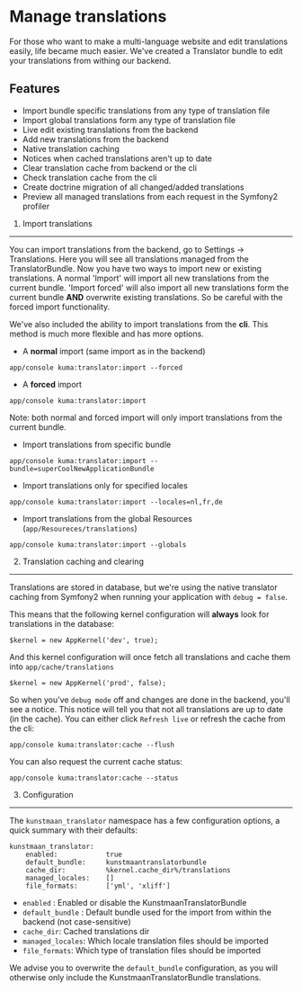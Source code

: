 Manage translations
====================

For those who want to make a multi-language website and edit translations easily, life became much easier.
We've created a Translator bundle to edit your translations from withing our backend.

Features
---------------------------------------
* Import bundle specific translations from any type of translation file
* Import global translations form any type of translation file
* Live edit existing translations from the backend
* Add new translations from the backend
* Native translation caching
* Notices when cached translations aren't up to date
* Clear translation cache from backend or the cli
* Check translation cache from the cli
* Create doctrine migration of all changed/added translations
* Preview all managed translations from each request in the Symfony2 profiler

1) Import translations
---------------------------------------
You can import translations from the backend, go to Settings -> Translations.
Here you will see all translations managed from the TranslatorBundle.
Now you have two ways to import new or existing translations. A normal 'Import' will import all new translations from the current bundle. 'Import forced' will also import all new translations form the current bundle __AND__ overwrite existing translations. So be careful with the forced import functionality.

We've also included the ability to import translations from the __cli__.
This method is much more flexible and has more options.

- A __normal__ import (same import as in the backend)

```
app/console kuma:translator:import --forced
```

- A __forced__ import

```
app/console kuma:translator:import
```
Note: both normal and forced import will only import translations from the current bundle.

- Import translations from specific bundle

```
app/console kuma:translator:import --bundle=superCoolNewApplicationBundle
```

- Import translations only for specified locales

```
app/console kuma:translator:import --locales=nl,fr,de
```
- Import translations from the global Resources (```app/Resoureces/translations```)

```
app/console kuma:translator:import --globals
```

2) Translation caching and clearing
---
Translations are stored in database, but we're using the native translator caching from Symfony2 when running your application with ```debug = false```.

This means that the following kernel configuration will __always__ look for translations in the database:

```
$kernel = new AppKernel('dev', true);
```

And this kernel configuration will once fetch all translations and cache them into ```app/cache/translations```

```
$kernel = new AppKernel('prod', false);
```

So when you've ```debug mode``` off and changes are done in the backend, you'll see a notice. This notice will tell you that not all translations are up to date (in the cache). You can either click ```Refresh live``` or refresh the cache from the cli:

```
app/console kuma:translator:cache --flush
```

You can also request the current cache status:

```
app/console kuma:translator:cache --status
```

3) Configuration
---

The ```kunstmaan_translator``` namespace has a few configuration options, a quick summary with their defaults:

```
kunstmaan_translator:
	enabled: 			true
	default_bundle: 	kunstmaantranslatorbundle
	cache_dir: 			%kernel.cache_dir%/translations
	managed_locales:	[]
	file_formats:		['yml', 'xliff']

```

* ```enabled``` : Enabled or disable the KunstmaanTranslatorBundle
* ```default_bundle``` : Default bundle used for the import from within the backend (not case-sensitive)
* ```cache_dir```: Cached translations dir
* ```managed_locales```: Which locale translation files should be imported
* ```file_formats```: Which type of translation files should be imported

We advise you to overwrite the ```default_bundle``` configuration, as you will otherwise only include the KunstmaanTranslatorBundle translations.